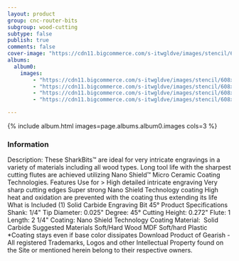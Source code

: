 ```yaml
---
layout: product
group: cnc-router-bits
subgroup: wood-cutting
subtype: false
publish: true
comments: false
cover-image: "https://cdn11.bigcommerce.com/s-itwgldve/images/stencil/608x608/products/2396/7388/sb_4502545_ns_s_w_2__57229.1675310615.png?c=2"
albums:
  album0:
    images:
        - "https://cdn11.bigcommerce.com/s-itwgldve/images/stencil/608x608/products/2396/7388/sb_4502545_ns_s_w_2__57229.1675310615.png?c=2"
        - "https://cdn11.bigcommerce.com/s-itwgldve/images/stencil/608x608/products/2396/6305/sb_4502545_ns_g_w_1__49646.1675310615.png?c=2"
        - "https://cdn11.bigcommerce.com/s-itwgldve/images/stencil/608x608/products/2396/6315/SB-4502545-NS__06899.1675310615.jpg?c=2"
        - "https://cdn11.bigcommerce.com/s-itwgldve/images/stencil/608x608/products/2396/6333/SB-4502545-NS__24824.1675310615.jpg?c=2"

---
```


{% include album.html images=page.albums.album0.images cols=3 %}

### Information

Description:
 These SharkBits™ are ideal for very intricate engravings in a variety of materials including all wood types.  Long tool life with the sharpest cutting flutes are achieved utilizing Nano Shield™ Micro Ceramic Coating Technologies.  Features  Use for > High detailed intricate engraving Very sharp cutting edges Super strong Nano Shield Technology coating High heat and oxidation are prevented with the coating thus extending its life  What is Included  (1) Solid Carbide Engraving Bit 45°  Product Specifications  Shank: 1/4" Tip Diameter: 0.025" Degree: 45° Cutting Height: 0.272" Flute: 1 Length: 2 1/4" Coating: Nano Shield Technology Coating Material:  Solid Carbide  Suggested Materials  Soft/Hard Wood MDF Soft/hard Plastic  *Coating stays even if base color dissipates Download Product of Gearish - All registered Trademarks, Logos and other Intellectual Property found on the Site or mentioned herein belong to their respective owners.  

